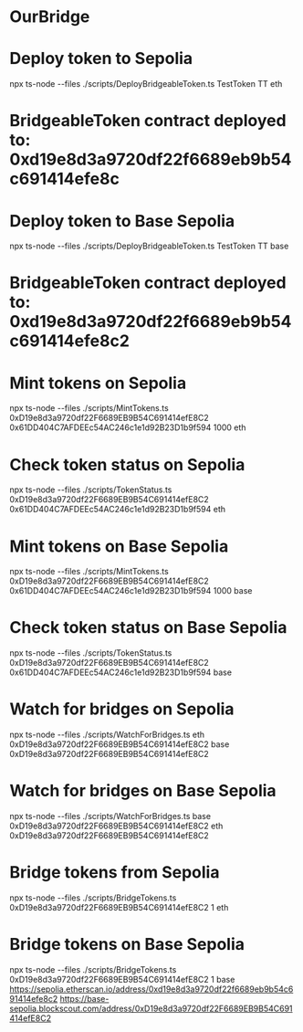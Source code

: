 # OurBridge

# Deploy token to Sepolia
npx ts-node --files ./scripts/DeployBridgeableToken.ts TestToken TT eth
# BridgeableToken contract deployed to: 0xd19e8d3a9720df22f6689eb9b54c691414efe8c

# Deploy token to Base Sepolia
npx ts-node --files ./scripts/DeployBridgeableToken.ts TestToken TT base
# BridgeableToken contract deployed to: 0xd19e8d3a9720df22f6689eb9b54c691414efe8c2

# Mint tokens on Sepolia 
npx ts-node --files ./scripts/MintTokens.ts 0xD19e8d3a9720df22F6689EB9B54C691414efE8C2 0x61DD404C7AFDEEc54AC246c1e1d92B23D1b9f594 1000 eth

# Check token status on Sepolia
npx ts-node --files ./scripts/TokenStatus.ts 0xD19e8d3a9720df22F6689EB9B54C691414efE8C2 0x61DD404C7AFDEEc54AC246c1e1d92B23D1b9f594 eth

# Mint tokens on Base Sepolia
npx ts-node --files ./scripts/MintTokens.ts 0xD19e8d3a9720df22F6689EB9B54C691414efE8C2 0x61DD404C7AFDEEc54AC246c1e1d92B23D1b9f594 1000 base

# Check token status on Base Sepolia
npx ts-node --files ./scripts/TokenStatus.ts 0xD19e8d3a9720df22F6689EB9B54C691414efE8C2 0x61DD404C7AFDEEc54AC246c1e1d92B23D1b9f594 base

# Watch for bridges on Sepolia
npx ts-node --files ./scripts/WatchForBridges.ts eth 0xD19e8d3a9720df22F6689EB9B54C691414efE8C2 base 0xD19e8d3a9720df22F6689EB9B54C691414efE8C2

# Watch for bridges on Base Sepolia
npx ts-node --files ./scripts/WatchForBridges.ts base 0xD19e8d3a9720df22F6689EB9B54C691414efE8C2 eth 0xD19e8d3a9720df22F6689EB9B54C691414efE8C2

# Bridge tokens from Sepolia
npx ts-node --files ./scripts/BridgeTokens.ts 0xD19e8d3a9720df22F6689EB9B54C691414efE8C2 1 eth

# Bridge tokens on Base Sepolia
npx ts-node --files ./scripts/BridgeTokens.ts 0xD19e8d3a9720df22F6689EB9B54C691414efE8C2 1 base
https://sepolia.etherscan.io/address/0xd19e8d3a9720df22f6689eb9b54c691414efe8c2
https://base-sepolia.blockscout.com/address/0xD19e8d3a9720df22F6689EB9B54C691414efE8C2
